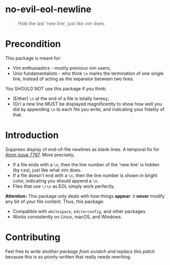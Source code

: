 # no-evil-eol-newline

> Hide the last 'new line', just like vim does.

# Precondition

This package is meant for:

- Vim enthusiastics - mostly previous vim users;
- Unix fundamentalists - who think `\n` marks the termination of one single line, instead of acting as the separator between two lines.

You SHOULD NOT use this package if you think:

- (Either) `\n` at the end of a file is totally heresy;
- (Or) a new line MUST be displayed magnificently to show how well you did by appending `\n` to each file you write, and indicating your fidelity of that.

# Introduction

Suppress display of end-of-file newlines as blank lines.
A temporal fix for [Atom issue 7787](https://github.com/atom/atom/issues/7787).
More precisely,
- If a file ends with a `\n`, then the line number of the 'new line' is hidden (by css), just like what vim does.
- If a file doesn't end with a `\n`, then the line number is shown in bright color, indicating you should append a `\n`.
- Files that use `\r\n` as EOL simply work perfectly.

**Attention:**
This package only deals with how things **appear**: it **never** modify any bit of your file content. Thus, this package:
  - Compatible with `whitespace`, `editorconfig`, and other packages.
  - Works consistently on Linux, macOS, and Windows.

# Contributing

Feel free to *write another package from scratch and replace this patch* because this is so poorly-written that really needs rewriting.
